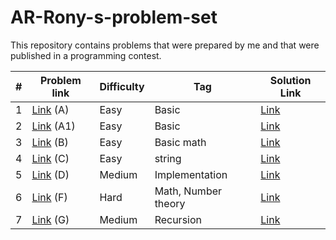 # AR-Rony-s-problem-set
This repository contains problems that were prepared by me and that were published in a programming contest.

| # | Problem link | Difficulty | Tag | Solution Link  |
|------------|------------------------|------------|---------------------|---------------------|
| 1 | [Link](https://codeforces.com/contestInvitation/cfc34dbaf2dde35554bf365b0b08eb5f43d63a60) (A) | Easy| Basic | [Link](1.cpp) |
| 2 | [Link](https://codeforces.com/contestInvitation/cfc34dbaf2dde35554bf365b0b08eb5f43d63a60) (A1) | Easy| Basic | [Link](2.cpp) |
| 3 | [Link](https://codeforces.com/contestInvitation/cfc34dbaf2dde35554bf365b0b08eb5f43d63a60) (B) | Easy| Basic math | [Link](3.cpp) |
| 4 | [Link](https://codeforces.com/contestInvitation/cfc34dbaf2dde35554bf365b0b08eb5f43d63a60) (C) | Easy| string | [Link](4.cpp) |
| 5 | [Link](https://codeforces.com/contestInvitation/cfc34dbaf2dde35554bf365b0b08eb5f43d63a60) (D) | Medium| Implementation | [Link](5.cpp) |
| 6 | [Link](https://codeforces.com/contestInvitation/cfc34dbaf2dde35554bf365b0b08eb5f43d63a60) (F) | Hard| Math, Number theory | [Link](6.cpp) |
| 7 | [Link](https://codeforces.com/contestInvitation/cfc34dbaf2dde35554bf365b0b08eb5f43d63a60) (G) | Medium| Recursion | [Link](7.cpp) |
